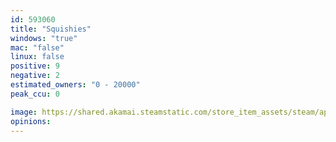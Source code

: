 ```yaml
---
id: 593060
title: "Squishies"
windows: "true"
mac: "false"
linux: false
positive: 9
negative: 2
estimated_owners: "0 - 20000"
peak_ccu: 0

image: https://shared.akamai.steamstatic.com/store_item_assets/steam/apps/593060/header.jpg?t=1666005656
opinions:
---
```

